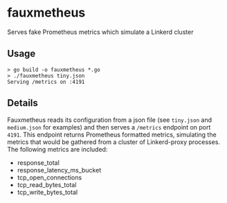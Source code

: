 # fauxmetheus
Serves fake Prometheus metrics which simulate a Linkerd cluster

## Usage

```console
> go build -o fauxmetheus *.go
> ./fauxmetheus tiny.json
Serving /metrics on :4191
```

## Details

Fauxmetheus reads its configuration from a json file (see `tiny.json` and
`medium.json` for examples) and then serves a `/metrics` endpoint on port
`4191`.  This endpoint returns Prometheus formatted metrics, simulating the
metrics that would be gathered from a cluster of Linkerd-proxy processes.
The following metrics are included:

* response_total
* response_latency_ms_bucket
* tcp_open_connections
* tcp_read_bytes_total
* tcp_write_bytes_total
